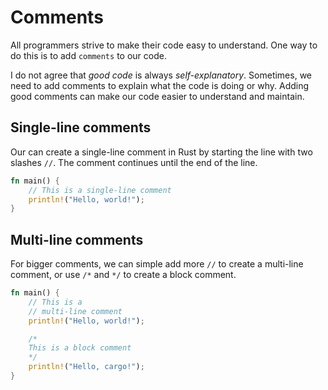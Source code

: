 # Comments

All programmers strive to make their code easy to understand. One way to do this is to add ``comments`` to our code.

I do not agree that *good code* is always *self-explanatory*. Sometimes, we need to add comments to explain what the code is doing or why. Adding good comments can make our code easier to understand and maintain.

## Single-line comments

Our can create a single-line comment in Rust by starting the line with two slashes `//`. The comment continues until the end of the line.

```rust
fn main() {
    // This is a single-line comment
    println!("Hello, world!");
}
```

## Multi-line comments

For bigger comments, we can simple add more ``//`` to create a multi-line comment, or use ``/*`` and ``*/`` to create a block comment.

```rust
fn main() {
    // This is a
    // multi-line comment
    println!("Hello, world!");

    /*
    This is a block comment
    */
    println!("Hello, cargo!");
}
```

